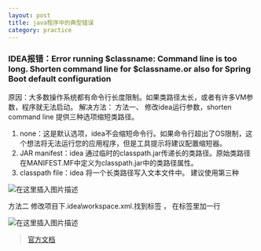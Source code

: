 ```yaml
---
layout: post
title: java程序中的典型错误
category: practice
---
```


### IDEA报错：Error running $classname: Command line is too long. Shorten command line for $classname.or also for Spring Boot default configuration

原因：大多数操作系统都有命令行长度限制。如果类路径太长，或者有许多VM参数，程序就无法启动。
解决方法：
方法一、
修改idea运行参数，shorten command line 提供三种选项缩短类路径。
1. none：这是默认选项，idea不会缩短命令行。如果命令行超出了OS限制，这个想法将无法运行您的应用程序，但是工具提示将建议配置缩短器。
2. JAR manifest：idea 通过临时的classpath.jar传递长的类路径。原始类路径在MANIFEST.MF中定义为classpath.jar中的类路径属性。
3. classpath file：idea 将一个长类路径写入文本文件中。
建议使用第三种

![在这里插入图片描述](http://www.laughitover.com/assets/images/2019/typicalError/0501.png)

方法二
修改项目下.idea\workspace.xml.找到标签 <component name="PropertiesComponent"> ， 
在标签里加一行  <property name="dynamic.classpath" value="true" />

![在这里插入图片描述](http://www.laughitover.com/assets/images/2019/typicalError/0502.png)

>[官方文档](https://blog.jetbrains.com/idea/2017/10/intellij-idea-2017-3-eap-configurable-command-line-shortener-and-more/)
